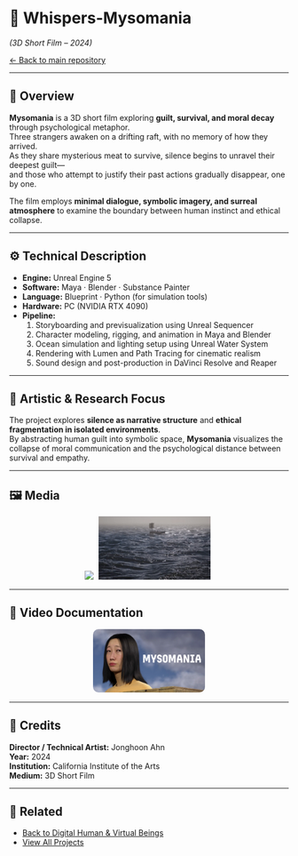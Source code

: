 # 🌊 Whispers-Mysomania  
*(3D Short Film – 2024)*  

[← Back to main repository](https://github.com/reusahn/Unity-Unreal-Interaction-Research/tree/main)

---

## 🧩 Overview  
**Mysomania** is a 3D short film exploring **guilt, survival, and moral decay** through psychological metaphor.  
Three strangers awaken on a drifting raft, with no memory of how they arrived.  
As they share mysterious meat to survive, silence begins to unravel their deepest guilt—  
and those who attempt to justify their past actions gradually disappear, one by one.  

The film employs **minimal dialogue, symbolic imagery, and surreal atmosphere** to examine the boundary between human instinct and ethical collapse.

---

## ⚙️ Technical Description  
- **Engine:** Unreal Engine 5  
- **Software:** Maya · Blender · Substance Painter  
- **Language:** Blueprint · Python (for simulation tools)  
- **Hardware:** PC (NVIDIA RTX 4090)  
- **Pipeline:**  
  1. Storyboarding and previsualization using Unreal Sequencer  
  2. Character modeling, rigging, and animation in Maya and Blender  
  3. Ocean simulation and lighting setup using Unreal Water System  
  4. Rendering with Lumen and Path Tracing for cinematic realism  
  5. Sound design and post-production in DaVinci Resolve and Reaper  

---

## 🧠 Artistic & Research Focus  
The project explores **silence as narrative structure** and **ethical fragmentation in isolated environments**.  
By abstracting human guilt into symbolic space, **Mysomania** visualizes the collapse of moral communication and the psychological distance between survival and empathy.  

---

## 🖼️ Media
<p align="center">
  <img src="./media/Mysomania_01.jpg" width="40%" style="margin-right:5px;"/>  
  <img src="./media/Mysomania_03.jpg" width="40%" style="margin-right:5px;"/>
</p>

---

## 🎥 Video Documentation
<p align="center">
  <a href="https://vimeo.com/your-video-link-here">
    <img src="./media/Mysomania_Thumb.jpg" width="40%" style="border-radius:10px;"/>
  </a>
</p>

---

## 👤 Credits  
**Director / Technical Artist:** Jonghoon Ahn  
**Year:** 2024  
**Institution:** California Institute of the Arts  
**Medium:** 3D Short Film  

---

## 🔗 Related  
- [Back to Digital Human & Virtual Beings](../README.md)  
- [View All Projects](https://github.com/reusahn/Unity-Unreal-Interaction-Research/tree/main)

